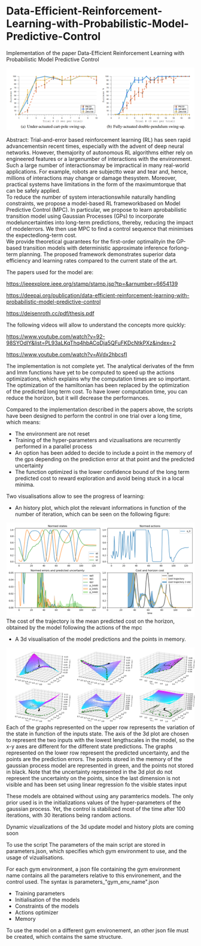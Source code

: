 # Data-Efficient-Reinforcement-Learning-with-Probabilistic-Model-Predictive-Control
Implementation of the paper Data-Efficient Reinforcement Learning with Probabilistic Model Predictive Control

![alt text](https://github.com/SimonRennotte/Data-Efficient-Reinforcement-Learning-with-Probabilistic-Model-Predictive-Control/blob/master/images/Article_results.png?raw=true)

Abstract:
Trial-and-error based reinforcement learning (RL) has seen rapid advancementsin recent times, especially with the advent of deep neural networks. 
However, themajority of autonomous RL algorithms either rely on engineered features or a largenumber of interactions with the environment. 
Such a large number of interactionsmay be impractical in many real-world applications. 
For example, robots are subjectto wear and tear and, hence, millions of interactions may change or damage thesystem. 
Moreover, practical systems have limitations in the form of the maximumtorque that can be safely applied.  
To reduce the number of system interactionswhile naturally handling constraints, we propose a model-based RL frameworkbased on Model Predictive Control (MPC). 
In particular, we propose to learn aprobabilistic transition model using Gaussian Processes (GPs) to incorporate modeluncertainties into long-term predictions, thereby, 
reducing the impact of modelerrors. We then use MPC to find a control sequence that minimises the expectedlong-term cost.  
We provide theoretical guarantees for the first-order optimalityin the GP-based transition models with deterministic approximate inference forlong-term planning. 
The proposed framework demonstrates superior data efficiency and learning rates compared to the current state of the art.

The papers used for the model are:

https://ieeexplore.ieee.org/stamp/stamp.jsp?tp=&arnumber=6654139

https://deepai.org/publication/data-efficient-reinforcement-learning-with-probabilistic-model-predictive-control

https://deisenroth.cc/pdf/thesis.pdf

The following videos will allow to understand the concepts more quickly:

https://www.youtube.com/watch?v=92-98SYOdlY&list=PL93aLKqThq4hbACqDja5QFuFKDcNtkPXz&index=2

https://www.youtube.com/watch?v=AVdx2hbcsfI

The implementation is not complete yet. The analytical derivates of the fmm and lmm functions have yet to be computed to speed up the actions optimizations, 
which explains why the computation times are so important. The optimization of the hamiltonian has been replaced by the optimization of the predicted long term cost.
To have lower computation time, you can reduce the horizon, but it will decrease the performances.

Compared to the implementation described in the papers above, the scripts have been designed to perform the control in one trial over a long time, which means:
- The environment are not reset
- Training of the hyper-parameters and vizualisations are recurrently performed in a parallel process
- An option has been added to decide to include a point in the memory of the gps depending on the prediction error at that point and the predicted uncertainty
- The function optimized is the lower confidence bound of the long term predicted cost to reward exploration and avoid being stuck in a local minima.

Two visualisations allow to see the progress of learning:
- An history plot, which plot the relevant informations in function of the number of iteration, which can be seen on the following figure:

![alt text](https://github.com/SimonRennotte/Data-Efficient-Reinforcement-Learning-with-Probabilistic-Model-Predictive-Control/blob/master/images/history_example.png?raw=true)
The cost of the trajectory is the mean predicted cost on the horizon, obtained by the model following the actions of the mpc

- A 3d visualisation of the model predictions and the points in memory. 

![alt text](https://github.com/SimonRennotte/Data-Efficient-Reinforcement-Learning-with-Probabilistic-Model-Predictive-Control/blob/master/images/model_3d_example.png?raw=true)
Each of the graphs represented on the upper row represents the variation of the state in function of the inputs state. 
The axis of the 3d plot are chosen to represent the two inputs with the lowest lengthscales in the model, so the x-y axes are different for the different state predictions.
The graphs represented on the lower row represent the predicted uncertainty, and the points are the prediction errors.
The points stored in the memory of the gaussian process model are represented in green, and the points not stored in black.
Note that the uncertainty represented in the 3d plot do not represent the uncertainty on the points, since the last dimension is not visible and has been set using linear regression fo the visible states input

These models are obtained without using any paramterics models. The only prior used is in the initializations values of the hyper-parameters of the gaussian process.
Yet, the control is stabilized most of the time after 100 iterations, with 30 iterations being random actions.

Dynamic vizualizations of the 3d update model and history plots are coming soon

To use the script
The parameters of the main script are stored in parameters.json, which specifies which gym environment to use, and the usage of vizualisations.

For each gym environment, a json file containing the gym environment name contains all the parameters relative to this environement, and the control used.
The syntax is parameters_"gym_env_name".json
- Training parameters
- Initialisation of the models
- Constraints of the models
- Actions optimizer
- Memory

To use the model on a different gym environement, an other json file must be created, which contains the same structure.


